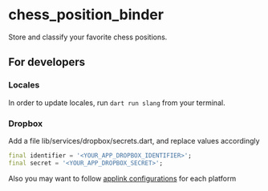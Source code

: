 # chess_position_binder

Store and classify your favorite chess positions.

## For developers

### Locales

In order to update locales, run `dart run slang` from your terminal.

### Dropbox

Add a file lib/services/dropbox/secrets.dart, and replace values accordingly

```dart
final identifier = '<YOUR_APP_DROPBOX_IDENTIFIER>';
final secret = '<YOUR_APP_DROPBOX_SECRET>';
```

Also you may want to follow [applink configurations](https://github.com/llfbandit/app_links/tree/master/doc) for each platform
